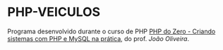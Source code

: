 # PHP-VEICULOS

Programa desenvolvido durante o curso de PHP [PHP do Zero - Criando sistemas com PHP e MySQL na prática](https://www.udemy.com/course/php-essencial/), do prof. _João Oliveira_.
